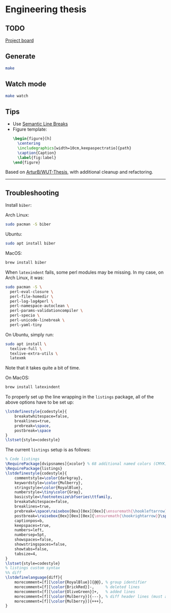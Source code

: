 # Engineering thesis

## TODO

[Project board](https://github.com/users/sewera/projects/2)

## Generate

```sh
make
```

## Watch mode

```sh
make watch
```

## Tips

- Use [Semantic Line Breaks](https://sembr.org/)
- Figure template:
  ```latex
  \begin{figure}[h]
    \centering
    \includegraphics[width=10cm,keepaspectratio]{path}
    \caption{Caption}
    \label{fig:label}
  \end{figure}
  ```

Based on [ArturB/WUT-Thesis](https://github.com/ArturB/WUT-Thesis),
with additional cleanup and refactoring.

---

## Troubleshooting

Install `biber`:

Arch Linux:

```sh
sudo pacman -S biber
```

Ubuntu:

```sh
sudo apt install biber
```

MacOS:

```sh
brew install biber
```

When `latexindent` fails, some perl modules may be missing.
In my case, on Arch Linux, it was:

```sh
sudo pacman -S \
  perl-eval-closure \
  perl-file-homedir \
  perl-log-log4perl \
  perl-namespace-autoclean \
  perl-params-validationcompiler \
  perl-specio \
  perl-unicode-linebreak \
  perl-yaml-tiny
```

On Ubuntu, simply run:

```sh
sudo apt install \
  texlive-full \
  texlive-extra-utils \
  latexmk
```

Note that it takes quite a bit of time.

On MacOS:

```sh
brew install latexindent
```

To properly set up the line wrapping in the `listings` package,
all of the above options have to be set up:

```latex
\lstdefinestyle{codestyle}{
    breakatwhitespace=false,
    breaklines=true,
    prebreak=\space,
    postbreak=\space
}
\lstset{style=codestyle}
```

The current `listings` setup is as follows:

```latex
% Code listings
\RequirePackage[dvipsnames]{xcolor} % 68 additional named colors (CMYK)
\RequirePackage{listings}
\lstdefinestyle{codestyle}{
    commentstyle=\color{darkgray},
    keywordstyle=\color{Mulberry},
    stringstyle=\color{RoyalBlue},
    numberstyle=\tiny\color{Gray},
    basicstyle=\footnotesize\bfseries\ttfamily,
    breakatwhitespace=false,
    breaklines=true,
    prebreak=\space\raisebox{0ex}[0ex][0ex]{\ensuremath{\hookleftarrow}},
    postbreak=\raisebox{0ex}[0ex][0ex]{\ensuremath{\hookrightarrow}}\space,
    captionpos=b,
    keepspaces=true,
    numbers=left,
    numbersep=5pt,
    showspaces=false,
    showstringspaces=false,
    showtabs=false,
    tabsize=4,
}
\lstset{style=codestyle}
% listings custom syntax
%% diff
\lstdefinelanguage{diff}{
    morecomment=[f][\color{RoyalBlue}]{@@}, % group identifier
    morecomment=[f][\color{BrickRed}]-,     % deleted lines
    morecomment=[f][\color{OliveGreen}]+,   % added lines
    morecomment=[f][\color{Mulberry}]{---}, % diff header lines (must appear after +,-)
    morecomment=[f][\color{Mulberry}]{+++},
}
```
